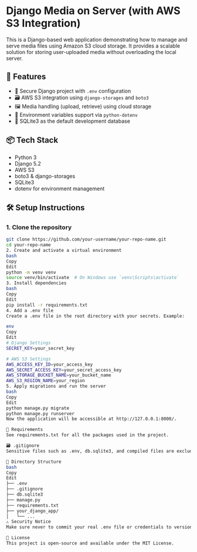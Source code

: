 # Django Media on Server (with AWS S3 Integration)

This is a Django-based web application demonstrating how to manage and serve media files using Amazon S3 cloud storage. It provides a scalable solution for storing user-uploaded media without overloading the local server.

## 🚀 Features

- 🔐 Secure Django project with `.env` configuration
- 🗃️ AWS S3 integration using `django-storages` and `boto3`
- 🖼️ Media handling (upload, retrieve) using cloud storage
- 🔧 Environment variables support via `python-dotenv`
- 🐘 SQLite3 as the default development database

## 📦 Tech Stack

- Python 3
- Django 5.2
- AWS S3
- boto3 & django-storages
- SQLite3
- dotenv for environment management

## 🛠 Setup Instructions

### 1. Clone the repository

```bash
git clone https://github.com/your-username/your-repo-name.git
cd your-repo-name
2. Create and activate a virtual environment
bash
Copy
Edit
python -m venv venv
source venv/bin/activate  # On Windows use `venv\Scripts\activate`
3. Install dependencies
bash
Copy
Edit
pip install -r requirements.txt
4. Add a .env file
Create a .env file in the root directory with your secrets. Example:

env
Copy
Edit
# Django Settings
SECRET_KEY=your_secret_key

# AWS S3 Settings
AWS_ACCESS_KEY_ID=your_access_key
AWS_SECRET_ACCESS_KEY=your_secret_access_key
AWS_STORAGE_BUCKET_NAME=your_bucket_name
AWS_S3_REGION_NAME=your_region
5. Apply migrations and run the server
bash
Copy
Edit
python manage.py migrate
python manage.py runserver
Now the application will be accessible at http://127.0.0.1:8000/.

🧾 Requirements
See requirements.txt for all the packages used in the project.

🗃 .gitignore
Sensitive files such as .env, db.sqlite3, and compiled files are excluded from version control via .gitignore.

📁 Directory Structure
bash
Copy
Edit
├── .env
├── .gitignore
├── db.sqlite3
├── manage.py
├── requirements.txt
├── your_django_app/
│   └── ...
⚠️ Security Notice
Make sure never to commit your real .env file or credentials to version control. Use environment variables in production for safety.

📜 License
This project is open-source and available under the MIT License.
